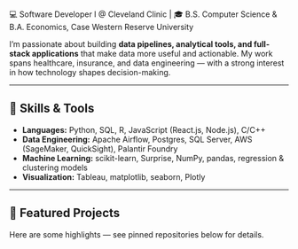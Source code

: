 💻 Software Developer I @ Cleveland Clinic | 🎓 B.S. Computer Science & B.A. Economics, Case Western Reserve University  

I’m passionate about building **data pipelines, analytical tools, and full-stack applications** that make data more useful and actionable. My work spans healthcare, insurance, and data engineering — with a strong interest in how technology shapes decision-making.  

---

## 🔧 Skills & Tools
- **Languages:** Python, SQL, R, JavaScript (React.js, Node.js), C/C++
- **Data Engineering:** Apache Airflow, Postgres, SQL Server, AWS (SageMaker, QuickSight), Palantir Foundry
- **Machine Learning:** scikit-learn, Surprise, NumPy, pandas, regression & clustering models
- **Visualization:** Tableau, matplotlib, seaborn, Plotly
<!--- **Other:** Git/GitHub, Docker, Heroku, Render, REST APIs-->

---

## 🚀 Featured Projects
Here are some highlights — see pinned repositories below for details.

<!--
- **📊 Financial Portfolio Management System**  
  Designed a SQL Server database for users, assets, and market orders. Built stored procedures to simulate buy/sell triggers, dividends, and alerts.  
  *Tech:* SQL Server, Python (synthetic data generation), ER modeling  

- **🌾 Stardew Valley RAG Helper**  
  Retrieval-augmented generation app using scraped Stardew Valley wiki pages to provide contextual in-game advice.  
  *Tech:* LangChain, Python, web scraping  
  -->
